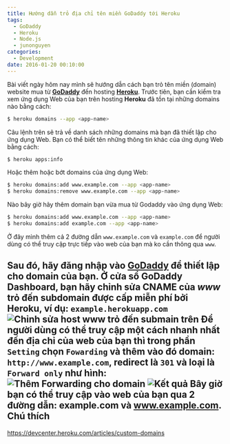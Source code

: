 ```yaml
---
title: Hướng dẫn trỏ địa chỉ tên miền GoDaddy tới Heroku
tags:
  - GoDaddy
  - Heroku
  - Node.js
  - junonguyen
categories:
  - Development
date: 2016-01-20 00:10:00
---
```


Bài viết ngày hôm nay mình sẽ hướng dẫn cách bạn trỏ tên miền (domain)  website mua từ [**GoDaddy**](https://godaddy.com/) đến hosting [**Heroku**](http://heroku.com).
Trước tiên, bạn cần kiểm tra xem ứng dụng Web của bạn trên hosting **Heroku** đã tồn tại những domains nào bằng cách:
```bash
$ heroku domains --app <app-name>
```
Câu lệnh trên sẽ trả về danh sách những domains mà bạn đã thiết lập cho ứng dụng Web.
Bạn có thể biết tên những thông tin khác của ứng dụng Web bằng cách:
```bash
$ heroku apps:info
```
Hoặc thêm hoặc bớt domains của ứng dụng Web:
```bash
$ heroku domains:add www.example.com --app <app-name>
$ heroku domains:remove www.example.com --app <app-name>
```
Nào bây giờ hãy thêm domain bạn vừa mua từ Godaddy vào ứng dụng Web:
```bash
$ heroku domains:add www.example.com --app <app-name>
$ heroku domains:add example.com --app <app-name>
```
Ở đây mình thêm cả 2 đường dẫn `www.example.com` và `example.com` để người dùng có thể truy cập trực tiếp vào web của bạn mà ko cần thông qua `www`.

Sau đó, hãy đăng nhập vào [GoDaddy](https://godaddy.com/) để thiết lập cho domain của bạn.
Ở cửa sổ GoDaddy Dashboard, bạn hãy chỉnh sửa CNAME của _www_ trỏ đến subdomain được cấp miễn phí bởi Heroku, ví dụ: `example.herokuapp.com`
![Chỉnh sửa host www trỏ đến submain trên ](http://www.junonguyen.com/assests/img/blog2-img1.png)
Để người dùng có thể truy cập một cách nhanh nhất đến địa chỉ của web của bạn thì trong phần `Setting` chọn `Fowarding` và thêm vào đó domain: `http://www.example.com`, redirect là `301` và loại là `Forward only` như hình:
![Thêm Forwarding cho domain](http://www.junonguyen.com/assests/img/blog2-img2.png)
![Kết quả](http://www.junonguyen.com/assests/img/blog2-img3.png)
Bây giờ bạn có thể truy cập vào web của bạn qua 2 đường dẫn: example.com và www.example.com.
Chú thích
------
https://devcenter.heroku.com/articles/custom-domains